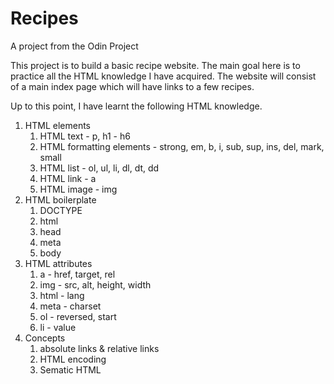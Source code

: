 # Recipes

A project from the Odin Project

This project is to build a basic recipe website. The main goal here is to practice all the HTML knowledge I have acquired. The website will consist of a main index page which will have links to a few recipes.

Up to this point, I have learnt the following HTML knowledge.

1. HTML elements
   1. HTML text - p, h1 - h6
   2. HTML formatting elements - strong, em, b, i, sub, sup, ins, del, mark, small
   3. HTML list - ol, ul, li, dl, dt, dd
   4. HTML link - a
   5. HTML image - img
2. HTML boilerplate
   1. DOCTYPE
   2. html
   3. head
   4. meta
   5. body
3. HTML attributes
   1. a - href, target, rel
   2. img - src, alt, height, width
   3. html - lang
   4. meta - charset
   5. ol - reversed, start
   6. li - value
4. Concepts
   1. absolute links & relative links
   2. HTML encoding
   3. Sematic HTML
